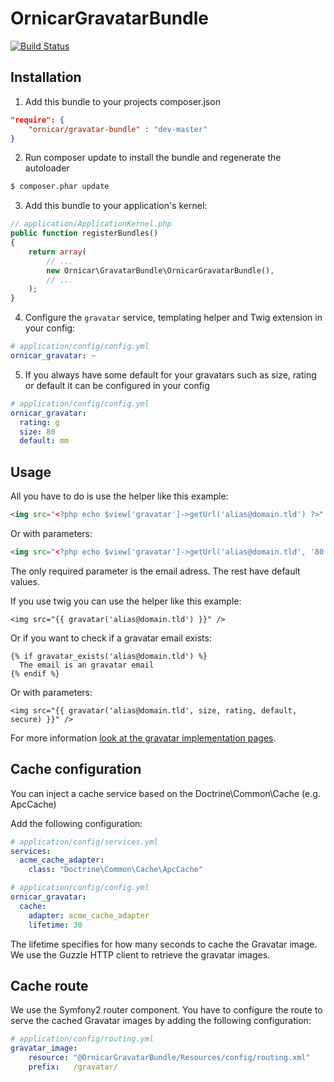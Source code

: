 OrnicarGravatarBundle
=====================

[![Build Status](https://secure.travis-ci.org/ornicar/GravatarBundle.png)](http://travis-ci.org/ornicar/GravatarBundle)

Installation
------------

  1. Add this bundle to your projects composer.json

  ```json
  "require": { 
      "ornicar/gravatar-bundle" : "dev-master"
  }
  ```

  2. Run composer update to install the bundle and regenerate the autoloader
  
  ```bash
  $ composer.phar update
  ```

  3. Add this bundle to your application's kernel:

  ```php
  // application/ApplicationKernel.php
  public function registerBundles()
  {
      return array(
          // ...
          new Ornicar\GravatarBundle\OrnicarGravatarBundle(),
          // ...
      );
  }
  ```

  4. Configure the `gravatar` service, templating helper and Twig extension in your config:

  ```yaml
  # application/config/config.yml
  ornicar_gravatar: ~
  ```

  5. If you always have some default for your gravatars such as size, rating or default it can be configured in your config

  ```yaml
  # application/config/config.yml
  ornicar_gravatar:
    rating: g
    size: 80
    default: mm
  ```

Usage
-----

All you have to do is use the helper like this example:

```html
<img src="<?php echo $view['gravatar']->getUrl('alias@domain.tld') ?>" />
```

Or with parameters:

```html
<img src="<?php echo $view['gravatar']->getUrl('alias@domain.tld', '80', 'g', 'defaultimage.png', true) ?>" />
```

The only required parameter is the email adress. The rest have default values.

If you use twig you can use the helper like this example:

```
<img src="{{ gravatar('alias@domain.tld') }}" />
```

Or if you want to check if a gravatar email exists:

```
{% if gravatar_exists('alias@domain.tld') %}
  The email is an gravatar email
{% endif %}
```

Or with parameters:

```
<img src="{{ gravatar('alias@domain.tld', size, rating, default, secure) }}" />
```

For more information [look at the gravatar implementation pages][gravatar].

[gravatar]: http://en.gravatar.com/site/implement/


Cache configuration
-------------------

You can inject a cache service based on the Doctrine\Common\Cache (e.g. ApcCache)

Add the following configuration:

```yaml
# application/config/services.yml
services:
  acme_cache_adapter:
    class: "Doctrine\Common\Cache\ApcCache"
```

```yaml
# application/config/config.yml
ornicar_gravatar:
  cache:
    adapter: acme_cache_adapter
    lifetime: 30
```

The lifetime specifies for how many seconds to cache the Gravatar image.
We use the Guzzle HTTP client to retrieve the gravatar images.

Cache route
-----------

We use the Symfony2 router component.
You have to configure the route to serve the cached Gravatar images by
adding the following configuration:

```yaml
# application/config/routing.yml
gravatar_image:
    resource: "@OrnicarGravatarBundle/Resources/config/routing.xml"
    prefix:   /gravatar/
```
